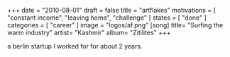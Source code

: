 +++
date = "2010-08-01"
draft = false
title = "artflakes"
motivations = [ "constant income", "leaving home", "challenge" ]
states = [ "done" ]
categories = [ "career" ]
image = "logos/af.png"
[song]
	title= "Surfing the warm industry"
	artist= "Kashmir"
	album= "Zitilites"
+++

a berlin startup I worked for for about 2 years.